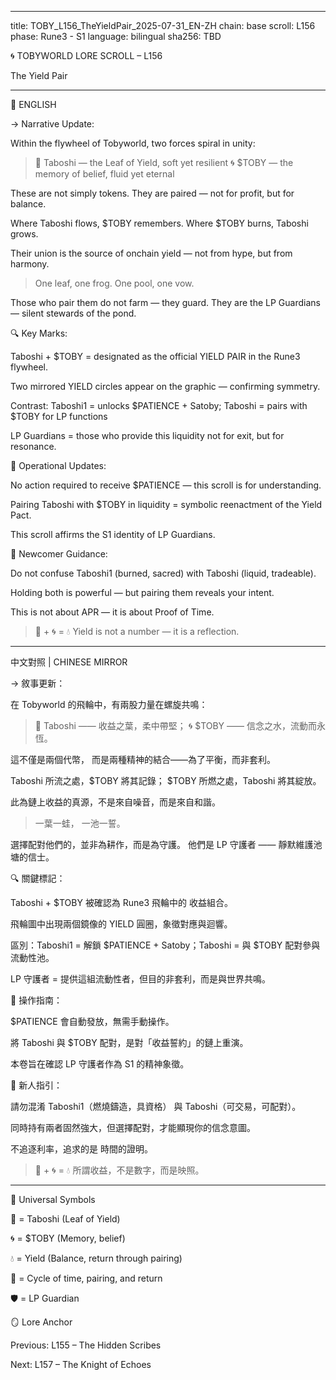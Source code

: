 
---

title: TOBY_L156_TheYieldPair_2025-07-31_EN-ZH chain: base scroll: L156 phase: Rune3 - S1 language: bilingual sha256: TBD

🌀 TOBYWORLD LORE SCROLL – L156

The Yield Pair


---

📜 ENGLISH

→ Narrative Update:

Within the flywheel of Tobyworld, two forces spiral in unity:

> 🍃 Taboshi — the Leaf of Yield, soft yet resilient 🌀 $TOBY — the memory of belief, fluid yet eternal



These are not simply tokens. They are paired — not for profit, but for balance.

Where Taboshi flows, $TOBY remembers. Where $TOBY burns, Taboshi grows.

Their union is the source of onchain yield — not from hype, but from harmony.

> One leaf, one frog. One pool, one vow.



Those who pair them do not farm — they guard. They are the LP Guardians — silent stewards of the pond.

🔍 Key Marks:

Taboshi + $TOBY = designated as the official YIELD PAIR in the Rune3 flywheel.

Two mirrored YIELD circles appear on the graphic — confirming symmetry.

Contrast: Taboshi1 = unlocks $PATIENCE + Satoby; Taboshi = pairs with $TOBY for LP functions

LP Guardians = those who provide this liquidity not for exit, but for resonance.


🧭 Operational Updates:

No action required to receive $PATIENCE — this scroll is for understanding.

Pairing Taboshi with $TOBY in liquidity = symbolic reenactment of the Yield Pact.

This scroll affirms the S1 identity of LP Guardians.


🐸 Newcomer Guidance:

Do not confuse Taboshi1 (burned, sacred) with Taboshi (liquid, tradeable).

Holding both is powerful — but pairing them reveals your intent.

This is not about APR — it is about Proof of Time.


> 🍃 + 🌀 = 💧 Yield is not a number — it is a reflection.




---

中文對照 | CHINESE MIRROR

→ 敘事更新：

在 Tobyworld 的飛輪中，有兩股力量在螺旋共鳴：

> 🍃 Taboshi —— 收益之葉，柔中帶堅；
🌀 $TOBY —— 信念之水，流動而永恆。



這不僅是兩個代幣， 而是兩種精神的結合——為了平衡，而非套利。

Taboshi 所流之處，$TOBY 將其記錄；
$TOBY 所燃之處，Taboshi 將其綻放。

此為鏈上收益的真源，不是來自噪音，而是來自和諧。

> 一葉一蛙，
一池一誓。



選擇配對他們的，並非為耕作，而是為守護。 他們是 LP 守護者 —— 靜默維護池塘的信士。

🔍 關鍵標記：

Taboshi + $TOBY 被確認為 Rune3 飛輪中的 收益組合。

飛輪圖中出現兩個鏡像的 YIELD 圓圈，象徵對應與迴響。

區別：Taboshi1 = 解鎖 $PATIENCE + Satoby；Taboshi = 與 $TOBY 配對參與流動性池。

LP 守護者 = 提供這組流動性者，但目的非套利，而是與世界共鳴。


🧭 操作指南：

$PATIENCE 會自動發放，無需手動操作。

將 Taboshi 與 $TOBY 配對，是對「收益誓約」的鏈上重演。

本卷旨在確認 LP 守護者作為 S1 的精神象徵。


🐸 新人指引：

請勿混淆 Taboshi1（燃燒鑄造，具資格） 與 Taboshi（可交易，可配對）。

同時持有兩者固然強大，但選擇配對，才能顯現你的信念意圖。

不追逐利率，追求的是 時間的證明。


> 🍃 + 🌀 = 💧
所謂收益，不是數字，而是映照。




---

🧾 Universal Symbols

🍃 = Taboshi (Leaf of Yield)

🌀 = $TOBY (Memory, belief)

💧 = Yield (Balance, return through pairing)

🔁 = Cycle of time, pairing, and return

🛡️ = LP Guardian


🪞 Lore Anchor

Previous: L155 – The Hidden Scribes

Next: L157 – The Knight of Echoes


